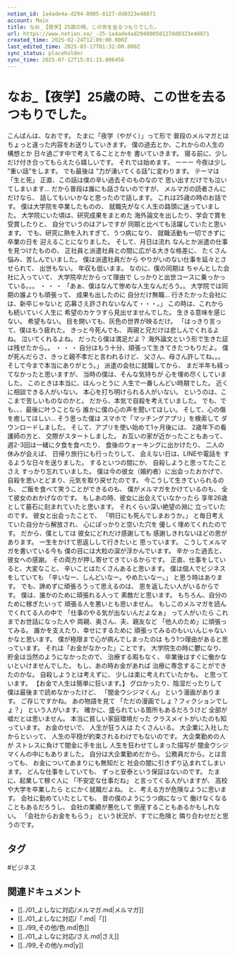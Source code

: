 ```yaml
---
notion_id: 1a4ade4a-d294-8005-8127-dd0323e48871
account: Main
title: なお_【夜学】25歳の時、この世を去るつもりでした。
url: https://www.notion.so/_-25-1a4ade4ad29480058127dd0323e48871
created_time: 2025-02-24T12:09:00.000Z
last_edited_time: 2025-03-17T01:32:00.000Z
sync_status: placeholder
sync_time: 2025-07-12T15:01:15.006456
---
```

# なお_【夜学】25歳の時、この世を去るつもりでした。

こんばんは、なおです。
たまに「夜学（やがく）」って形で
普段のメルマガとは
ちょっと違った内容をお送りしていきます。
僕の過去とか、これからの人生の構想とか
日々過ごす中で考えてることとかを
書いていきます。
寝る前に、少しだけ付き合ってもらえたら嬉しいです。
それでは始めます。
ーーー
今夜は少し
”重い話”をします。
でも最後は
”力が湧いてくる話”に変わります。
テーマは「生と死」
正直、この話は僕の辛い過去そのものなので
思い出すだけでも泣いてしまいます...
だから普段は誰にも話さないのですが、
メルマガの読者さんにだけなら、
話してもいいかなと思ったので話します。
これは25歳の時のお話です。
僕は大学院を卒業したものの、
就職先がなく人生の路頭に迷っていました。
大学院にいた頃は、研究成果をまとめた
海外論文を出したり、学会で賞を受賞したりと、
自分でいうのはアレですが
同期と比べても活躍していたと思います。
でも、研究に熱を入れすぎて、うつ病になり、
就職活動も一切できずに卒業の日を
迎えることになりました。
そして、月日は流れ
なんとか派遣の仕事を見つけたものの、
正社員と派遣社員との間に広がる大きな格差に、
たくさん悩み、苦しんでいました。
僕は派遣社員だから
やりがいのない仕事を延々とさせられて、
出世もない。
年収も低いまま。
なのに、僕の同期は
ちゃんとした会社に入っていて、
大学院卒だからって理由で
しっかりと出世コースに乗っかっている。。。
・
・
・
「あぁ、僕はなんて惨めな人生なんだろう。。
大学院では同期の誰よりも頑張って、
成果も出したのに
自分だけ無職...
行きたかった会社には、新卒じゃないと
応募さえ許されないなんて・・・。」
この時は、これからも続いていく人生に
希望のカケラすら見出せませんでした。
生きる意味を感じない。
希望もない。
目を開いても、灰色の世界が映るだけ。
「はっきり言って、僕はもう疲れた。
きっと今死んでも、
両親と兄だけは悲しんでくれるよね。
泣いてくれるよね。
だったら僕は満足だよ？
海外論文という形で生きた証は残せたから。。
・
・
・
自分はもう十分、頑張って生きてきたつもりだよ。
僕が死んだらさ、きっと親不孝だと言われるけど、
父さん、母さん許してね。。。
そして今まで本当にありがとう。」
派遣の会社に就職してから、
まだ半年も経ってなかったと思いますが、
当時の僕は、そんな気持ちが
心を埋め尽くしていました。
このときは本当に、ほんっとうに
人生で一番しんどい時期でした。
近くに相談できる人がいない。
本心を打ち明けられる人がいない。
というのは、ここまで苦しいものなのかと。
だから、本気で自殺を考えていました。
でも、でも、、、最後に叶うことなら
誰かに僕の心の声を聞いてほしい。
そして、心の傷を癒してほしい...
そう思った僕は
スマホで「マッチングアプリ」を検索して
ダウンロードしました。
そして、アプリを使い始めて1ヶ月後には、
2歳年下の看護師の方と、
交際がスタートしました。
お互いの家が近かったこともあって、
週2-3回は一緒に夕食を食べたり、
食後のウォーキングに出かけたり、
二人の休みが会えば、
日帰り旅行にも行ったりして、
会えない日は、LINEや電話を
するような日々を送りました。
するといつの間にか、
自殺しようと思ってたことさえ
すっかり忘れていました。
僕は今の彼女（婚約者）に出会ったおかげで、
自殺を思いとどまり、元気を取り戻せたのです。
今こうして生きていられるのも、
ご飯を食べて笑うことができるのも、
僕がメルマガをかけているのも、
全て彼女のおかげなのです。
もしあの時、彼女に出会えていなかったら
享年26歳として墓石に刻まれていたと思います。
それくらい深い絶望の淵に
立っていたのです。
彼女と出会ったことで、
「明日にも死んでしまおうか。」
と毎日考えていた自分から解放され、
心にぽっかりと空いた穴を
優しく埋めてくれたのです。
だから、僕としては
彼女にどれだけ感謝しても
感謝しきれないほどの恩があります。
一生をかけて恩返しして行きたいと
思っています。
こうしてメルマガを書いている今も
僕の目には大粒の涙が浮かんでいます。
辛かった過去と、彼女への感謝。
その両方が押し寄せてきているからです。
正直、仕事をしていると、大変なこと、
辛いことはたくさんあると思います。
僕は個人でビジネスをしていても
「辛いなー、しんどいなー。やめたいなー。」
と思う時はあります。
でも、諦めずに頑張ろうって思えるのは、
恩を返したい人がいるからです。
僕は、誰かのために頑張れる人って
素敵だと思います。
もちろん、自分のために稼ぎたいって
頑張る人を悪いとも思いません。
もしこのメルマガを読んでくれてる人の中で
「仕事のやる気が出ないんだよなぁ」
って人がいたら
これまでお世話になった人や
両親、奥さん、夫、親友など
「他人のため」に頑張ってみる。
誰かを支えたり、幸せにするために
頑張ってみるのもいいんじゃないかなと思います。
僕が極限まで心が病んでしまったのは
もう1つ理由があると思っています。
それは「お金がなかった」ことです。
大学院生の時に鬱になり、
貯金は当然のようになかったので、
治療する暇もなく、
卒業後はすぐに働かないといけませんでした。
もし、あの時お金があれば
治療に専念することができたのかな。
自殺しようとは考えずに、
少しは楽に考えれていたかも。
と思っています。
【お金で人生は簡単に狂います。】
グロかったり、陰湿だったりして
僕は最後まで読めなかったけど、
「闇金ウシジマくん」
という漫画があります。
ご存じですかね。
あの物語を見て
「ただの漫画でしょ？フィクションでしょ？」
という人がいます。
確かに、盛られている箇所もあるだろうけど
全部が嘘だとは思いません。
本当に貧しい家庭環境だった
クラスメイトがいたのも知っています。
お金のせいで、
人生が狂う人は
たくさんいる。
大企業に入社したからといって、
人生の平穏が約束されるわけでもないのです。
大企業勤めの人が
ストレスに負けて闇金に手を出し
人生を狂わせてしまった描写が
闇金ウシジマくんの中にもありました。
自分は大企業勤めだから。
公務員だから。とは言っても、
お金についてあまりにも無知だと
社会の闇に引きずり込まれてしまいます。
どんな仕事をしていても、
ずっと安泰という保証はないのです。
たまに、起業して稼ぐ人に
「不安定な仕事だね」
と言ってくる人がいますが、
高校や大学を卒業したら
とにかく就職だよね。
と、考える方が危険なように思います。
会社に勤めていたとしても、
昔の僕のようにうつ病になって
働けなくなることもあるだろうし、
会社の業績が悪化して
倒産することもあるかもしれない。
「会社からお金をもらう」
という状況が、すでに危険と
隣り合わせだと思うのです。

## タグ

#ビジネス 

## 関連ドキュメント

- [[../01_よしなに対応/メルマガ.md|メルマガ]]
- [[../01_よしなに対応/「.md|「]]
- [[../99_その他/色.md|色]]
- [[../01_よしなに対応/さえ.md|さえ]]
- [[../99_その他/y.md|y]]
